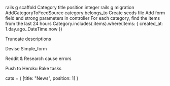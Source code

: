 rails g scaffold Category title position:integer
rails g migration AddCategoryToFeedSource category:belongs_to
Create seeds file
Add form field and strong parameters in controller
For each category, find the items from the last 24 hours
Category.includes(:items).where(items: { created_at: 1.day.ago..DateTime.now })



Truncate descriptions

Devise
Simple_form

Reddit & Research cause errors

Push to Heroku
Rake tasks


cats = {
  [title: "News", position: 1]
}
